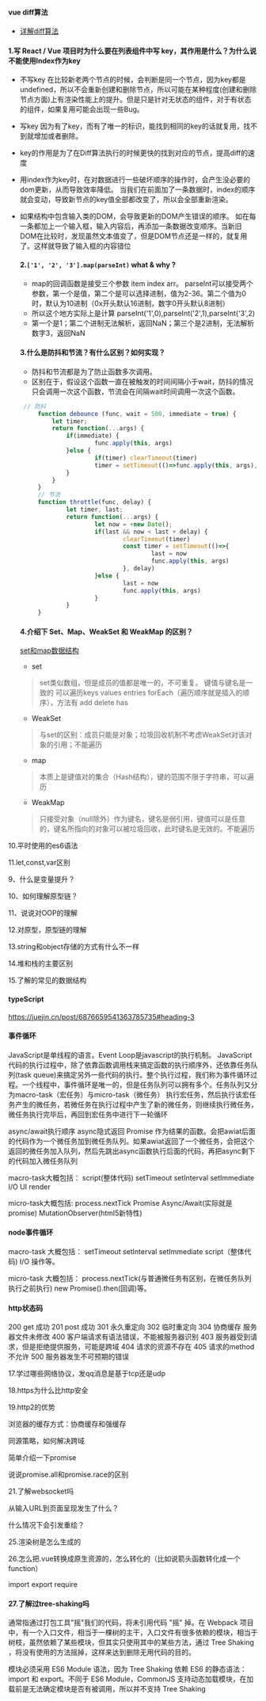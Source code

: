 #### vue diff算法

* [详解diff算法](https://juejin.cn/post/6844903607913938951)


#### 1.写 React / Vue 项目时为什么要在列表组件中写 key，其作用是什么？为什么说不能使用Index作为key

+ 不写key
在比较新老两个节点的时候，会判断是同一个节点，因为key都是undefined，所以不会重新创建和删除节点，所以可能在某种程度(创建和删除节点方面)上有渲染性能上的提升。但是只是针对无状态的组件，对于有状态的组件，如果复用可能会出现一些Bug。

+ 写key
因为有了key，而有了唯一的标识，能找到相同的key的话就复用，找不到就增加或者删除。

+ key的作用是为了在Diff算法执行的时候更快的找到对应的节点，提高diff的速度


+ 用index作为key时，在对数据进行一些破坏顺序的操作时，会产生没必要的dom更新，从而导致效率降低。
   当我们在前面加了一条数据时，index的顺序就会变动，导致新节点的key值全部都改变了，所以会全部重新渲染。

+ 如果结构中包含输入类的DOM，会导致更新的DOM产生错误的顺序。
   如在每一条都加上一个输入框，输入内容后，再添加一条数据改变顺序。当新旧DOM在比较时，发现虽然文本值变了，但是DOM节点还是一样的，就复用了。这样就导致了输入框的内容错位


   #### 2.`['1', '2', '3'].map(parseInt)` what & why ?

   + map的回调函数是接受三个参数 item index arr。
   parseInt可以接受两个参数，第一个是值，第二个是可以选择进制，值为2-36。第二个值为0时，默认为10进制（0x开头默认16进制，数字0开头默认8进制）
   + 所以这个地方实际上是计算 parseInt('1',0),parseInt('2',1),parseInt('3',2)
   + 第一个是1；第二个进制无法解析，返回NaN；第三个是2进制，无法解析数字3，返回NaN


   #### 3.什么是防抖和节流？有什么区别？如何实现？
   
   + 防抖和节流都是为了防止函数多次调用。
   + 区别在于，假设这个函数一直在被触发的时间间隔小于wait，防抖的情况只会调用一次这个函数，节流会在间隔wait时间调用一次这个函数。
   ```js
    // 防抖
		function debounce (func, wait = 500, immediate = true) {
			let timer;
			return function(...args) {
				if(immediate) {
						func.apply(this, args)
				}else {
						if(timer) clearTimeout(timer)
						timer = setTimeout(()=>func.apply(this, args), wait)
				}
			}
		}
		// 节流
		function throttle(func, delay) {
				let timer, last;
				return function(...args) {
						let now = +new Date();
						if(last && now < last + delay) {
								clearTimeout(timer)
								const timer = setTimeout(()=>{
										last = now
										func.apply(this, args)
								}, delay)
						}else {
								last = now
								func.apply(this, args)
						}
				}
		}
   ```

	#### 4.介绍下 Set、Map、WeakSet 和 WeakMap 的区别？
	[set和map数据结构](https://es6.ruanyifeng.com/#docs/set-map)

	+ set
	>set类似数组，但是成员的值都是唯一的，不可重复。
	>键值与键名是一致的
	>可以遍历keys values entries forEach（遍历顺序就是插入的顺序），方法有 add delete has

	+ WeakSet
	>与set的区别：成员只能是对象；垃圾回收机制不考虑WeakSet对该对象的引用；不能遍历

	+ map
	>本质上是键值对的集合（Hash结构），键的范围不限于字符串，可以遍历

	+ WeakMap
	>只接受对象（null除外）作为键名，键名是弱引用，键值可以是任意的，键名所指向的对象可以被垃圾回收，此时键名是无效的。不能遍历


10.平时使用的es6语法

11.let,const,var区别

9、什么是变量提升？

10、如何理解原型链？

11、说说对OOP的理解

12.对原型，原型链的理解

13.string和object存储的方式有什么不一样

14.堆和栈的主要区别

15.了解的常见的数据结构

#### typeScript 
https://juejin.cn/post/6876659541363785735#heading-3


#### 事件循环
JavaScript是单线程的语言。Event Loop是javascript的执行机制。
JavaScript代码的执行过程中，除了依靠函数调用栈来搞定函数的执行顺序外，还依靠任务队列(task queue)来搞定另外一些代码的执行。整个执行过程，我们称为事件循环过程。一个线程中，事件循环是唯一的，但是任务队列可以拥有多个。任务队列又分为macro-task（宏任务）与micro-task（微任务）
执行宏任务，然后执行该宏任务产生的微任务，若微任务在执行过程中产生了新的微任务，则继续执行微任务，微任务执行完毕后，再回到宏任务中进行下一轮循环

async/await执行顺序
async隐式返回 Promise 作为结果的函数。会把awiat后面的代码作为一个微任务加到微任务队列。如果awiat返回了一个微任务，会把这个返回的微任务加入队列，然后先跳出async函数执行后面的代码，再把async剩下的代码加入微任务队列

macro-task大概包括：
script(整体代码)
setTimeout
setInterval
setImmediate
I/O
UI render

micro-task大概包括:
process.nextTick
Promise
Async/Await(实际就是promise)
MutationObserver(html5新特性)

#### node事件循环
macro-task 大概包括：
setTimeout
setInterval
setImmediate
script（整体代码)
I/O 操作等。

micro-task 大概包括：
process.nextTick(与普通微任务有区别，在微任务队列执行之前执行)
new Promise().then(回调)等。




#### http状态码

200	get 成功
201 post 成功
301 永久重定向
302	临时重定向
304 协商缓存 服务器文件未修改
400	客户端请求有语法错误，不能被服务器识别
403	服务器受到请求，但是拒绝提供服务，可能是跨域
404	请求的资源不存在
405 请求的method不允许
500	服务器发生不可预期的错误








17.学过哪些网络协议，发qq消息是基于tcp还是udp

18.https为什么比http安全

19.http2的优势

浏览器的缓存方式：协商缓存和强缓存

同源策略，如何解决跨域

简单介绍一下promise

说说promise.all和promise.race的区别


21.了解websocket吗



从输入URL到页面呈现发生了什么？

什么情况下会引发重绘？

25.渲染树是怎么生成的

26.怎么把.vue转换成原生资源的，怎么转化的（比如说箭头函数转化成一个function）

import export require

#### 27.了解过tree-shaking吗
通常指通过打包工具"摇"我们的代码，将未引用代码 "摇" 掉。在 Webpack 项目中，有一个入口文件，相当于一棵树的主干，入口文件有很多依赖的模块，相当于树枝，虽然依赖了某些模块，但其实只使用其中的某些方法，通过 Tree Shaking ，将没有使用的方法摇掉，这样来达到删除无用代码的目的。

模块必须采用 ES6 Module 语法，因为 Tree Shaking 依赖 ES6 的静态语法：import 和 export。不同于 ES6 Module，CommonJS 支持动态加载模块，在加载前是无法确定模块是否有被调用，所以并不支持 Tree Shaking 









